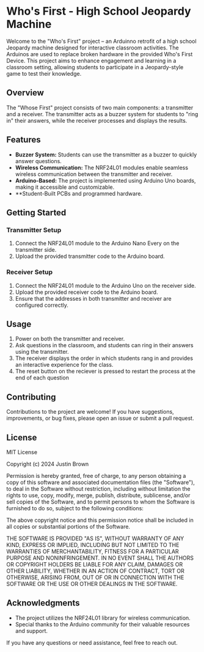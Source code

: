 # Who's First - High School Jeopardy Machine

Welcome to the "Who's First" project – an Arduinno retrofit of a high school Jeopardy machine designed for interactive classroom activities. The Arduinos are used to replace broken hardware in the provided Who's First Device. This project aims to enhance engagement and learning in a classroom setting, allowing students to participate in a Jeopardy-style game to test their knowledge.

## Overview

The "Whose First" project consists of two main components: a transmitter and a receiver. The transmitter acts as a buzzer system for students to "ring in" their answers, while the receiver processes and displays the results.

## Features

- **Buzzer System:** Students can use the transmitter as a buzzer to quickly answer questions.
- **Wireless Communication:** The NRF24L01 modules enable seamless wireless communication between the transmitter and receiver.
- **Arduino-Based:** The project is implemented using Arduino Uno boards, making it accessible and customizable.
- **Student-Built PCBs and programmed hardware.

## Getting Started

### Transmitter Setup

1. Connect the NRF24L01 module to the Arduino Nano Every on the transmitter side.
2. Upload the provided transmitter code to the Arduino board.
   

### Receiver Setup

1. Connect the NRF24L01 module to the Arduino Uno on the receiver side.
2. Upload the provided receiver code to the Arduino board.
3. Ensure that the addresses in both transmitter and receiver are configured correctly.

## Usage

1. Power on both the transmitter and receiver.
2. Ask questions in the classroom, and students can ring in their answers using the transmitter.
3. The receiver displays the order in which students rang in and provides an interactive experience for the class.
4. The reset button on the reciever is pressed to restart the process at the end of each question

## Contributing

Contributions to the project are welcome! If you have suggestions, improvements, or bug fixes, please open an issue or submit a pull request.

## License

MIT License

Copyright (c) 2024 Justin Brown

Permission is hereby granted, free of charge, to any person obtaining a copy
of this software and associated documentation files (the "Software"), to deal
in the Software without restriction, including without limitation the rights
to use, copy, modify, merge, publish, distribute, sublicense, and/or sell
copies of the Software, and to permit persons to whom the Software is
furnished to do so, subject to the following conditions:

The above copyright notice and this permission notice shall be included in all
copies or substantial portions of the Software.

THE SOFTWARE IS PROVIDED "AS IS", WITHOUT WARRANTY OF ANY KIND, EXPRESS OR
IMPLIED, INCLUDING BUT NOT LIMITED TO THE WARRANTIES OF MERCHANTABILITY,
FITNESS FOR A PARTICULAR PURPOSE AND NONINFRINGEMENT. IN NO EVENT SHALL THE
AUTHORS OR COPYRIGHT HOLDERS BE LIABLE FOR ANY CLAIM, DAMAGES OR OTHER
LIABILITY, WHETHER IN AN ACTION OF CONTRACT, TORT OR OTHERWISE, ARISING FROM,
OUT OF OR IN CONNECTION WITH THE SOFTWARE OR THE USE OR OTHER DEALINGS IN THE
SOFTWARE.

## Acknowledgments

- The project utilizes the NRF24L01 library for wireless communication.
- Special thanks to the Arduino community for their valuable resources and support.

If you have any questions or need assistance, feel free to reach out.
